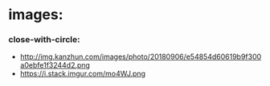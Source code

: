 # images: 

### close-with-circle:
+ http://img.kanzhun.com/images/photo/20180906/e54854d60619b9f300a0ebfe1f3244d2.png
+ https://i.stack.imgur.com/mo4WJ.png